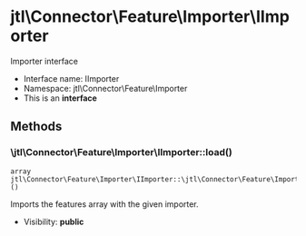jtl\Connector\Feature\Importer\IImporter
===============

Importer interface




* Interface name: IImporter
* Namespace: jtl\Connector\Feature\Importer
* This is an **interface**






Methods
-------


### \jtl\Connector\Feature\Importer\IImporter::load()

```
array jtl\Connector\Feature\Importer\IImporter::\jtl\Connector\Feature\Importer\IImporter::load()()
```

Imports the features array with the given importer.



* Visibility: **public**


